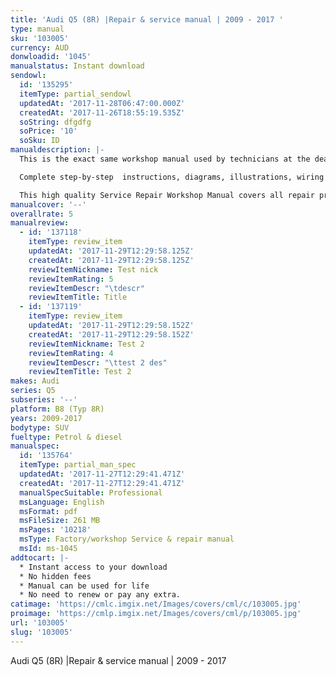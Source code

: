 ```yaml
---
title: 'Audi Q5 (8R) |Repair & service manual | 2009 - 2017 '
type: manual
sku: '103005'
currency: AUD
donwloadid: '1045'
manualstatus: Instant download
sendowl:
  id: '135295'
  itemType: partial_sendowl
  updatedAt: '2017-11-28T06:47:00.000Z'
  createdAt: '2017-11-26T18:55:19.535Z'
  soString: dfgdfg
  soPrice: '10'
  soSku: ID
manualdescription: |-
  This is the exact same workshop manual used by technicians at the dealerships to maintain, service, diagnose and repair your vehicle.

  Complete step-by-step  instructions, diagrams, illustrations, wiring schematics, and specifications to completely repair your vehicle with ease!

  This high quality Service Repair Workshop Manual covers all repair procedures A-Z. Every repair and service procedure is covered. Instant download
manualcover: '--'
overallrate: 5
manualreview:
  - id: '137118'
    itemType: review_item
    updatedAt: '2017-11-29T12:29:58.125Z'
    createdAt: '2017-11-29T12:29:58.125Z'
    reviewItemNickname: Test nick
    reviewItemRating: 5
    reviewItemDescr: "\tdescr"
    reviewItemTitle: Title
  - id: '137119'
    itemType: review_item
    updatedAt: '2017-11-29T12:29:58.152Z'
    createdAt: '2017-11-29T12:29:58.152Z'
    reviewItemNickname: Test 2
    reviewItemRating: 4
    reviewItemDescr: "\ttest 2 des"
    reviewItemTitle: Test 2
makes: Audi
series: Q5
subseries: '--'
platform: B8 (Typ 8R)
years: 2009-2017
bodytype: SUV
fueltype: Petrol & diesel
manualspec:
  id: '135764'
  itemType: partial_man_spec
  updatedAt: '2017-11-27T12:29:41.471Z'
  createdAt: '2017-11-27T12:29:41.471Z'
  manualSpecSuitable: Professional
  msLanguage: English
  msFormat: pdf
  msFileSize: 261 MB
  msPages: '10218'
  msType: Factory/workshop Service & repair manual
  msId: ms-1045
addtocart: |-
  * Instant access to your download
  * No hidden fees
  * Manual can be used for life
  * No need to renew or pay any extra.
catimage: 'https://cmlc.imgix.net/Images/covers/cml/c/103005.jpg'
proimage: 'https://cmlp.imgix.net/Images/covers/cml/p/103005.jpg'
url: '103005'
slug: '103005'
---
```


Audi Q5 (8R) |Repair & service manual | 2009 - 2017 
